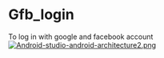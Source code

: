 # Gfb_login
To log in with google and facebook account
[![Android-studio-android-architecture2.png](https://i.postimg.cc/7LbZzWkY/Android-studio-android-architecture2.png)](https://postimg.cc/qtVrVQq9)
